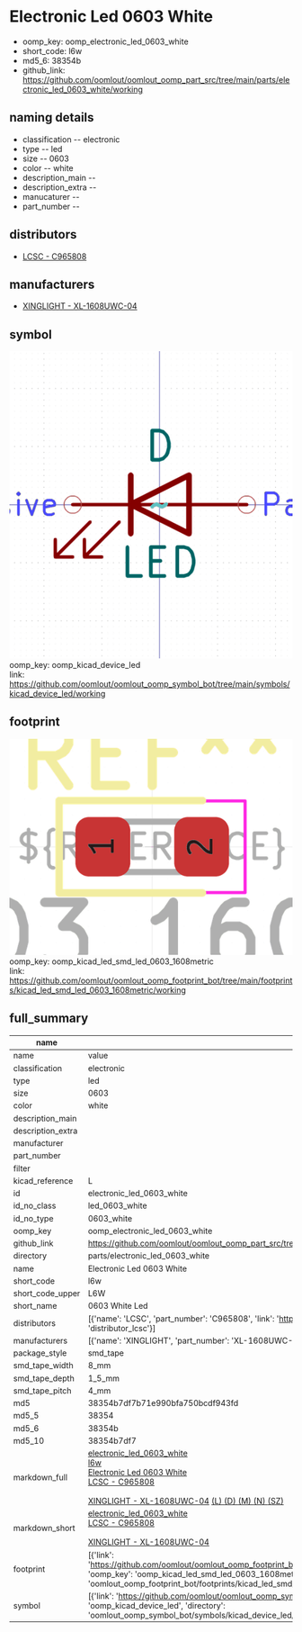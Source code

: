 # Electronic Led 0603 White

  
* oomp_key: oomp_electronic_led_0603_white 
* short_code: l6w
* md5_6: 38354b  
* github_link: https://github.com/oomlout/oomlout_oomp_part_src/tree/main/parts/electronic_led_0603_white/working  
## naming details
* classification -- electronic
* type -- led
* size -- 0603
* color -- white
* description_main -- 
* description_extra -- 
* manucaturer -- 
* part_number -- 

## distributors
* [LCSC - C965808](https://lcsc.com/product-detail/C965808.html)  

## manufacturers
* [XINGLIGHT - XL-1608UWC-04]()  

## symbol

![](symbol/0/working/working_600.png)  
oomp_key: oomp_kicad_device_led  
link: https://github.com/oomlout/oomlout_oomp_symbol_bot/tree/main/symbols/kicad_device_led/working  

## footprint

![](footprint/0/working/working_600.png)  
oomp_key: oomp_kicad_led_smd_led_0603_1608metric  
link: https://github.com/oomlout/oomlout_oomp_footprint_bot/tree/main/footprints/kicad_led_smd_led_0603_1608metric/working  

## full_summary
| name | value | 
| --- | --- | 
| name | value | 
| classification | electronic | 
| type | led | 
| size | 0603 | 
| color | white | 
| description_main |  | 
| description_extra |  | 
| manufacturer |  | 
| part_number |  | 
| filter |  | 
| kicad_reference | L | 
| id | electronic_led_0603_white | 
| id_no_class | led_0603_white | 
| id_no_type | 0603_white | 
| oomp_key | oomp_electronic_led_0603_white | 
| github_link | https://github.com/oomlout/oomlout_oomp_part_src/tree/main/parts/electronic_led_0603_white/working | 
| directory | parts/electronic_led_0603_white | 
| name | Electronic Led 0603 White | 
| short_code | l6w | 
| short_code_upper | L6W | 
| short_name | 0603 White Led | 
| distributors | [{'name': 'LCSC', 'part_number': 'C965808', 'link': 'https://lcsc.com/product-detail/C965808.html', 'id': 'distributor_lcsc'}] | 
| manufacturers | [{'name': 'XINGLIGHT', 'part_number': 'XL-1608UWC-04', 'link': '', 'id': 'manufacturer_xinglight'}] | 
| package_style | smd_tape | 
| smd_tape_width | 8_mm | 
| smd_tape_depth | 1_5_mm | 
| smd_tape_pitch | 4_mm | 
| md5 | 38354b7df7b71e990bfa750bcdf943fd | 
| md5_5 | 38354 | 
| md5_6 | 38354b | 
| md5_10 | 38354b7df7 | 
| markdown_full | [electronic_led_0603_white](https://github.com/oomlout/oomlout_oomp_part_src/tree/main/parts/electronic_led_0603_white/working)<br>[l6w](https://github.com/oomlout/oomlout_oomp_part_src/tree/main/parts/electronic_led_0603_white/working)<br>[Electronic Led 0603 White](https://github.com/oomlout/oomlout_oomp_part_src/tree/main/parts/electronic_led_0603_white/working)<br>[LCSC - C965808<br>](https://lcsc.com/product-detail/C965808.html)<br>[XINGLIGHT - XL-1608UWC-04]() [(L)  ](https://www.lcsc.com/search?q=XL-1608UWC-04)[(D)  ](https://www.digikey.com/en/products?keywords=XL-1608UWC-04)[(M)  ](https://www.mouser.com/Search/Refine?Keyword=XL-1608UWC-04)[(N)  ](https://www.newark.com/search?st=XL-1608UWC-04)[(SZ)  ](https://so.szlcsc.com/global.html?k=XL-1608UWC-04)<br> | 
| markdown_short | [electronic_led_0603_white](https://github.com/oomlout/oomlout_oomp_part_src/tree/main/parts/electronic_led_0603_white/working)<br>[LCSC - C965808<br>](https://lcsc.com/product-detail/C965808.html)<br>[XINGLIGHT - XL-1608UWC-04]() | 
| footprint | [{'link': 'https://github.com/oomlout/oomlout_oomp_footprint_bot/tree/main/foootprntss/kicad_led_smd_led_0603_1608metric', 'oomp_key': 'oomp_kicad_led_smd_led_0603_1608metric', 'directory': 'oomlout_oomp_footprint_bot/footprints/kicad_led_smd_led_0603_1608metric//working/working.kicad_mod'}] | 
| symbol | [{'link': 'https://github.com/oomlout/oomlout_oomp_symbol_bot/tree/main/symbols/kicad_device_led', 'oomp_key': 'oomp_kicad_device_led', 'directory': 'oomlout_oomp_symbol_bot/symbols/kicad_device_led//working/working.kicad_sym'}] | 
